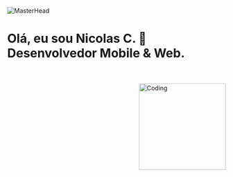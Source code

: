 ![MasterHead](https://t3.ftcdn.net/jpg/02/68/48/86/360_F_268488616_wcoB2JnGbOD2u3bpn2GPmu0KJQ4Ah66T.jpg)

<h1> Olá, eu sou Nicolas C. 👏 Desenvolvedor Mobile & Web. </h1><br><br>
<img align="right" alt="Coding" width="200" src="https://dl.openseauserdata.com/cache/originImage/files/527a9783c28c70962773a73db797ea4d.gif">
